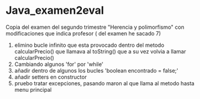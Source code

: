 # Java_examen2eval
Copia del examen del segundo trimestre "Herencia y polimorfismo" con modificaciones que indica profesor ( del examen he sacado 7)
1. elimino bucle infinito que esta provocado dentro del metodo calcularPrecio() que llamava al toString() que a su vez volvia a llamar calcularPrecio()
2. Cambiando algunos 'for' por 'while'
3. añadir dentro de algunos los bucles 'boolean encontrado = false;'
4. añadir setters en constructor
5. pruebo tratar excepciones, pasando maron al que llama al metodo hasta menu principal
